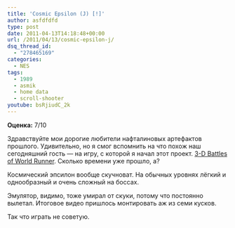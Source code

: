 ```yaml
---
title: 'Cosmic Epsilon (J) [!]'
author: asfdfdfd
type: post
date: 2011-04-13T14:18:48+00:00
url: /2011/04/13/cosmic-epsilon-j/
dsq_thread_id:
  - "278465169"
categories:
  - NES
tags:
  - 1989
  - asmik
  - home data
  - scroll-shooter
youtube: bsRjiudC_2k
---
```

**Оценка:** 7/10

Здравствуйте мои дорогие любители нафталиновых артефактов прошлого. Удивительно, но я смог вспомнить на что похож наш сегодняшний гость — на игру, с которой я начал этот проект. [3-D Battles of World Runner][1]. Сколько времени уже прошло, а?

Космический эпсилон вообще скучноват. На обычных уровнях лёгкий и однообразный и очень сложный на боссах. 

Эмулятор, видимо, тоже умирал от скуки, потому что постоянно вылетал. Итоговое видео пришлось монтировать аж из семи кусков.

Так что играть не советую.

 [1]: /2008/11/27/3-d-battles-of-world-runner-the-u/